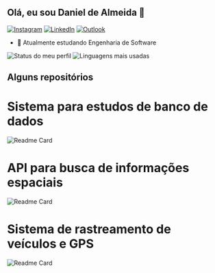 ## Olá, eu sou Daniel de Almeida 👋

[![Instagram](https://img.shields.io/badge/Instagram-E4405F?style=for-the-badge&logo=instagram&logoColor=white)](https://instagram.com/daniboyreal)
[![LinkedIn](https://img.shields.io/badge/LinkedIn-0077B5?style=for-the-badge&logo=linkedin&logoColor=white)](https://linkedin.com/in/daniel-de-almeida-b498531b2)
[![Outlook](https://img.shields.io/badge/Microsoft_Outlook-0078D4?style=for-the-badge&logo=Outlook&logoColor=white)](mailto:danieldealmeidadev@outlook.com)

- 🌱 Atualmente estudando Engenharia de Software

<div align="left" >


  ![Status do meu perfil](https://github-readme-stats.vercel.app/api?username=DanieldeAlmeida2024&show_icons=true&theme=tokyonight)
  ![Linguagens mais usadas](https://github-readme-stats.vercel.app/api/top-langs/?username=DanieldeAlmeida2024&layout=compact&theme=tokyonight)
  
</div>

## Alguns repositórios
# Sistema para estudos de banco de dados
  ![Readme Card](https://github-readme-stats.vercel.app/api/pin/?username=DanieldeAlmeida2024&repo=banco-de-dados)
# API para busca de informações espaciais 
  ![Readme Card](https://github-readme-stats.vercel.app/api/pin/?username=DanieldeAlmeida2024&repo=API.Informacoes.Espaciais)
# Sistema de rastreamento de veículos e GPS
  ![Readme Card](https://github-readme-stats.vercel.app/api/pin/?username=DanieldeAlmeida2024&repo=Sistema-de-rastreamento-de-veiculos---Curso-Full-Cycle-2.0-)

  


   
   

